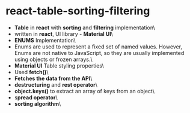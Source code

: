 # react-table-sorting-filtering

* **Table** in **react** with **sorting** and **filtering** implementation\
* written in **react**, UI library - **Material UI**\
* **ENUMS** Implementation\
* Enums are used to represent a fixed set of named values. However, Enums are not native to JavaScript,  so they are usually implemented using objects or frozen arrays.\
* **Material UI** Table styling properties\
* Used **fetch()**\
* **Fetches the data from the API**\
* **destructuring** and **rest operator**\
* **object.keys()** to extract an array of keys from an object\
* s**pread operator**\
* **sorting algorithm**\
